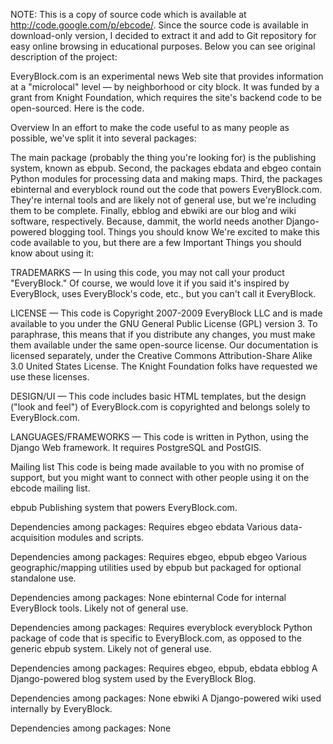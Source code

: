 NOTE: This is a copy of source code which is available at http://code.google.com/p/ebcode/. Since the source code is available in download-only version, I decided to extract it and add to Git repository for easy online browsing in educational purposes. Below you can see original description of the project:

EveryBlock.com is an experimental news Web site that provides information at a "microlocal" level — by neighborhood or city block. It was funded by a grant from Knight Foundation, which requires the site's backend code to be open-sourced. Here is the code.

Overview
In an effort to make the code useful to as many people as possible, we've split it into several packages:

The main package (probably the thing you're looking for) is the publishing system, known as ebpub.
Second, the packages ebdata and ebgeo contain Python modules for processing data and making maps.
Third, the packages ebinternal and everyblock round out the code that powers EveryBlock.com. They're internal tools and are likely not of general use, but we're including them to be complete.
Finally, ebblog and ebwiki are our blog and wiki software, respectively. Because, dammit, the world needs another Django-powered blogging tool.
Things you should know
We're excited to make this code available to you, but there are a few Important Things you should know about using it:

TRADEMARKS — In using this code, you may not call your product "EveryBlock." Of course, we would love it if you said it's inspired by EveryBlock, uses EveryBlock's code, etc., but you can't call it EveryBlock.

LICENSE — This code is Copyright 2007-2009 EveryBlock LLC and is made available to you under the GNU General Public License (GPL) version 3. To paraphrase, this means that if you distribute any changes, you must make them available under the same open-source license. Our documentation is licensed separately, under the Creative Commons Attribution-Share Alike 3.0 United States License. The Knight Foundation folks have requested we use these licenses.

DESIGN/UI — This code includes basic HTML templates, but the design ("look and feel") of EveryBlock.com is copyrighted and belongs solely to EveryBlock.com.

LANGUAGES/FRAMEWORKS — This code is written in Python, using the Django Web framework. It requires PostgreSQL and PostGIS.

Mailing list
This code is being made available to you with no promise of support, but you might want to connect with other people using it on the ebcode mailing list.

ebpub
Publishing system that powers EveryBlock.com.

Dependencies among packages: Requires ebgeo
ebdata
Various data-acquisition modules and scripts.

Dependencies among packages: Requires ebgeo, ebpub
ebgeo
Various geographic/mapping utilities used by ebpub but packaged for optional standalone use.

Dependencies among packages: None
ebinternal
Code for internal EveryBlock tools. Likely not of general use.

Dependencies among packages: Requires everyblock
everyblock
Python package of code that is specific to EveryBlock.com, as opposed to the generic ebpub system. Likely not of general use.

Dependencies among packages: Requires ebgeo, ebpub, ebdata
ebblog
A Django-powered blog system used by the EveryBlock Blog.

Dependencies among packages: None
ebwiki
A Django-powered wiki used internally by EveryBlock.

Dependencies among packages: None
